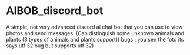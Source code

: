 # AIBOB_discord_bot
A simple, not very advanced discord ai chat bot that you can use to view photos and send messages. (Can distinguish some unknown animals and plants (3 types of animals and plants support))
bugs : you sen the foto its says utf 32 bug but supports utf 32)

